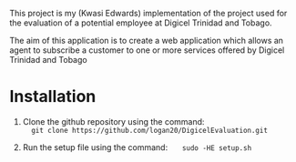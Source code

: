 This project is my (Kwasi Edwards) implementation of the  project used for the evaluation of a potential employee at Digicel Trinidad and Tobago.

The aim of this application is to create a web application which allows an agent to subscribe a customer to one or
more services offered by Digicel Trinidad and Tobago

# Installation
1)  Clone the github repository using the command:  
`   git clone https://github.com/logan20/DigicelEvaluation.git `    
    
2)  Run the setup file using the command:
`   sudo -HE setup.sh`

